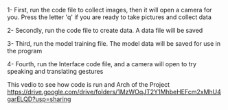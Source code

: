 1- First, run the code file to collect images, then it will open a camera for you. Press the letter 'q' if you are ready to take pictures and collect data

2- Secondly, run the code file to create data. A data file will be saved

3- Third, run the model training file. The model data will be saved for use in the program

4- Fourth, run the Interface code file, and a camera will open to try speaking and translating gestures

This vedio to see how code is run and Arch of the Project   https://drive.google.com/drive/folders/1MzWOqJT2Y1MhbeHEFcm2xMhU4garELQD?usp=sharing
